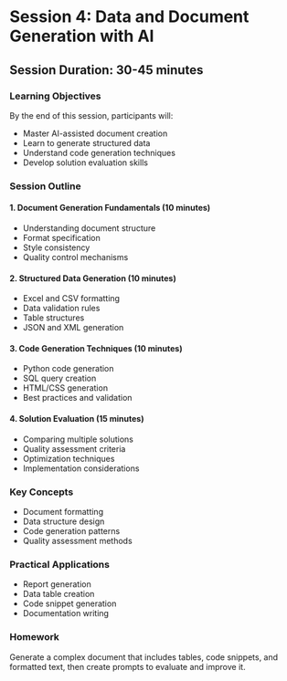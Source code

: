 # Session 4: Data and Document Generation with AI

## Session Duration: 30-45 minutes

### Learning Objectives
By the end of this session, participants will:
- Master AI-assisted document creation
- Learn to generate structured data
- Understand code generation techniques
- Develop solution evaluation skills

### Session Outline

#### 1. Document Generation Fundamentals (10 minutes)
- Understanding document structure
- Format specification
- Style consistency
- Quality control mechanisms

#### 2. Structured Data Generation (10 minutes)
- Excel and CSV formatting
- Data validation rules
- Table structures
- JSON and XML generation

#### 3. Code Generation Techniques (10 minutes)
- Python code generation
- SQL query creation
- HTML/CSS generation
- Best practices and validation

#### 4. Solution Evaluation (15 minutes)
- Comparing multiple solutions
- Quality assessment criteria
- Optimization techniques
- Implementation considerations

### Key Concepts
- Document formatting
- Data structure design
- Code generation patterns
- Quality assessment methods

### Practical Applications
- Report generation
- Data table creation
- Code snippet generation
- Documentation writing

### Homework
Generate a complex document that includes tables, code snippets, and formatted text, then create prompts to evaluate and improve it. 